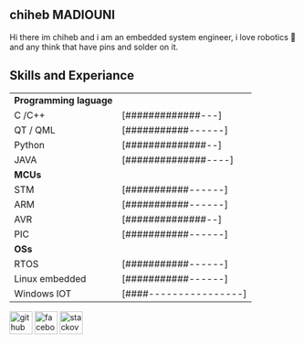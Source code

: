 ## chiheb MADIOUNI
Hi there im chiheb and i am an embedded system engineer, i love robotics :robot: and any think that have pins and solder on it. 

## Skills and Experiance
|  |  |
| ------------- | ------------- |
|**Programming laguage**|
| C /C++     | [#############---]  |
| QT / QML   | [###########------]  | 
| Python     | [##############--]   |
| JAVA       | [##############----]  |
| **MCUs**   |  |
 |STM        | [###########------]   | 
 | ARM       | [###########------]  | 
 | AVR       | [##############--]  | 
 | PIC       | [###########------] | 
 |**OSs**
 | RTOS      | [###########------]  | 
 |Linux embedded      |[###########------]|
 |Windows IOT| [####----------------]|

 




[<img src='https://cdn.jsdelivr.net/npm/simple-icons@3.0.1/icons/github.svg' alt='github' height='40'>](https://github.com/ChihebMadiouni)  [<img src='https://cdn.jsdelivr.net/npm/simple-icons@3.0.1/icons/facebook.svg' alt='facebook' height='40'>](https://www.facebook.com//Chihebmad)  [<img src='https://cdn.jsdelivr.net/npm/simple-icons@3.0.1/icons/stackoverflow.svg' alt='stackoverflow' height='40'>](https://stackoverflow.com/users/10974923)  



